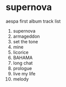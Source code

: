 # supernova

aespa first album track list
1. supernova
2. armageddon 
3. set the tone
4. mine
5. licorice
6. BAHAMA
7. long chat
8. prologue
9. live my life
10. melody